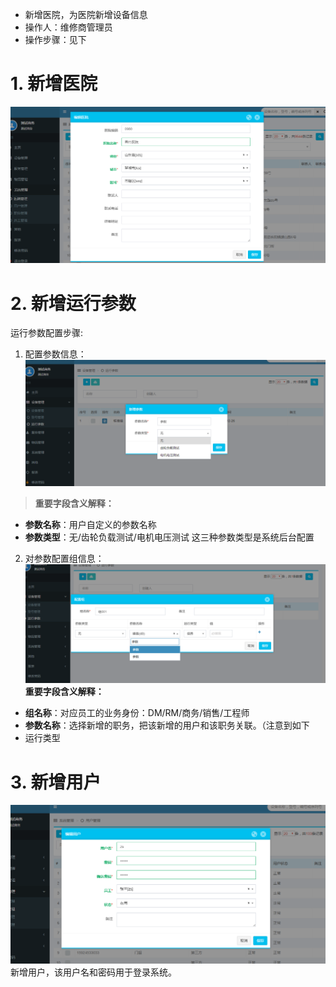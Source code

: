> 
* 新增医院，为医院新增设备信息
* 操作人：维修商管理员
* 操作步骤：见下


# 1. 新增医院
![](/assets/未命名1526372617.png)

# 2. 新增运行参数
运行参数配置步骤:

1. 配置参数信息：
![](/assets/未命名1526373046.png)
>**重要字段含义解释：**
* **参数名称**：用户自定义的参数名称
* **参数类型**：无/齿轮负载测试/电机电压测试 这三种参数类型是系统后台配置

 2. 对参数配置组信息：
![](/assets/未命名1526373141.png)
**重要字段含义解释：**
* **组名称**：对应员工的业务身份：DM/RM/商务/销售/工程师
* **参数名称**：选择新增的职务，把该新增的用户和该职务关联。（注意到如下
* 运行类型


# 3. 新增用户

![](/assets/未命名1526372459.png)
新增用户，该用户名和密码用于登录系统。